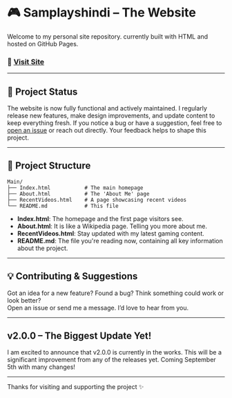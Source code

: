 # 🎮 Samplayshindi – The Website

Welcome to my personal site repository. currently built with HTML and hosted on GitHub Pages.

### 🔗 [Visit Site](samplayshindi.work.gd/Home)

---

## 🚧 Project Status

The website is now fully functional and actively maintained. I regularly release new features, make design improvements, and update content to keep everything fresh. If you notice a bug or have a suggestion, feel free to [open an issue](https://github.com/samplayshindi/Main/issues) or reach out directly. Your feedback helps to shape this project.

---

## 📁 Project Structure

```
Main/
├── Index.html           # The main homepage
├── About.html           # The 'About Me' page
├── RecentVideos.html    # A page showcasing recent videos
└── README.md            # This file
```

- **Index.html**: The homepage and the first page visitors see.  
- **About.html**: It is like a Wikipedia page. Telling you more about me.
- **RecentVideos.html**: Stay updated with my latest gaming content.
- **README.md**: The file you're reading now, containing all key information about the project.

---

## 💡 Contributing & Suggestions

Got an idea for a new feature? Found a bug? Think something could work or look better?  
Open an issue or send me a message. I’d love to hear from you.


---


## v2.0.0 – The Biggest Update Yet!

I am excited to announce that v2.0.0 is currently in the works. This will be a significant improvement from any of the releases yet. Coming September 5th with many changes!


---


Thanks for visiting and supporting the project ✨
